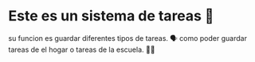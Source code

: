 # Este es un sistema de tareas 📖
su funcion es guardar diferentes tipos de tareas. 🗣️
como poder guardar tareas de el hogar o tareas de la escuela. 🎒🏫



